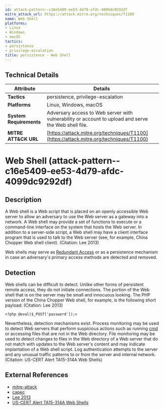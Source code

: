 ```yaml
---
id: attack-pattern--c16e5409-ee53-4d79-afdc-4099dc9292df
mitre_attack_url: https://attack.mitre.org/techniques/T1100
name: Web Shell
platforms:
- Linux
- Windows
- macOS
tactics:
- persistence
- privilege-escalation
title: persistence - Web Shell
---
```


## Technical Details

| Attribute | Details |
|-----------|----------|
| **Tactics** | persistence, privilege-escalation |
| **Platforms** | Linux, Windows, macOS |
| **System Requirements** | Adversary access to Web server with vulnerability or account to upload and serve the Web shell file. |
| **MITRE ATT&CK URL** | [https://attack.mitre.org/techniques/T1100](https://attack.mitre.org/techniques/T1100) |

# Web Shell (attack-pattern--c16e5409-ee53-4d79-afdc-4099dc9292df)

## Description
A Web shell is a Web script that is placed on an openly accessible Web server to allow an adversary to use the Web server as a gateway into a network. A Web shell may provide a set of functions to execute or a command-line interface on the system that hosts the Web server. In addition to a server-side script, a Web shell may have a client interface program that is used to talk to the Web server (see, for example, China Chopper Web shell client). (Citation: Lee 2013)

Web shells may serve as [Redundant Access](https://attack.mitre.org/techniques/T1108) or as a persistence mechanism in case an adversary's primary access methods are detected and removed.

## Detection
Web shells can be difficult to detect. Unlike other forms of persistent remote access, they do not initiate connections. The portion of the Web shell that is on the server may be small and innocuous looking. The PHP version of the China Chopper Web shell, for example, is the following short payload: (Citation: Lee 2013)

<code><?php @eval($_POST['password']);></code>

Nevertheless, detection mechanisms exist. Process monitoring may be used to detect Web servers that perform suspicious actions such as running [cmd](https://attack.mitre.org/software/S0106) or accessing files that are not in the Web directory. File monitoring may be used to detect changes to files in the Web directory of a Web server that do not match with updates to the Web server's content and may indicate implantation of a Web shell script. Log authentication attempts to the server and any unusual traffic patterns to or from the server and internal network. (Citation: US-CERT Alert TA15-314A Web Shells)

## External References
- [mitre-attack](https://attack.mitre.org/techniques/T1100)
- [capec](https://capec.mitre.org/data/definitions/650.html)
- [Lee 2013](https://www.fireeye.com/blog/threat-research/2013/08/breaking-down-the-china-chopper-web-shell-part-i.html)
- [US-CERT Alert TA15-314A Web Shells](https://www.us-cert.gov/ncas/alerts/TA15-314A)
